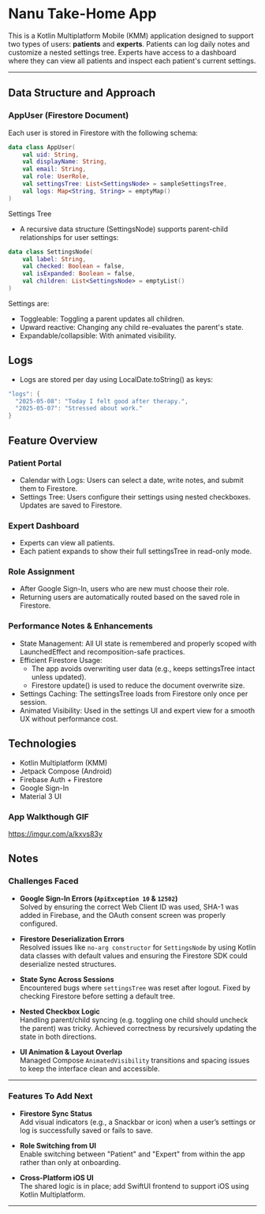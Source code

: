 # Nanu Take-Home App

This is a Kotlin Multiplatform Mobile (KMM) application designed to support two types of users: **patients** and **experts**. 
Patients can log daily notes and customize a nested settings tree. 
Experts have access to a dashboard where they can view all patients and inspect each patient's current settings.

---

## Data Structure and Approach

### AppUser (Firestore Document)
Each user is stored in Firestore with the following schema:

```kotlin
data class AppUser(
    val uid: String,
    val displayName: String,
    val email: String,
    val role: UserRole,
    val settingsTree: List<SettingsNode> = sampleSettingsTree,
    val logs: Map<String, String> = emptyMap()
)
```
Settings Tree
- A recursive data structure (SettingsNode) supports parent-child relationships for user settings:
```kotlin
data class SettingsNode(
    val label: String,
    val checked: Boolean = false,
    val isExpanded: Boolean = false,
    val children: List<SettingsNode> = emptyList()
)
```
Settings are:
- Toggleable: Toggling a parent updates all children.
- Upward reactive: Changing any child re-evaluates the parent's state.
- Expandable/collapsible: With animated visibility.

## Logs
- Logs are stored per day using LocalDate.toString() as keys:
```kotlin
"logs": {
  "2025-05-08": "Today I felt good after therapy.",
  "2025-05-07": "Stressed about work."
}
```
## Feature Overview
### Patient Portal
- Calendar with Logs: Users can select a date, write notes, and submit them to Firestore.
- Settings Tree: Users configure their settings using nested checkboxes. Updates are saved to Firestore.

### Expert Dashboard
- Experts can view all patients.
- Each patient expands to show their full settingsTree in read-only mode.

### Role Assignment
- After Google Sign-In, users who are new must choose their role.
- Returning users are automatically routed based on the saved role in Firestore.

### Performance Notes & Enhancements
- State Management: All UI state is remembered and properly scoped with LaunchedEffect and recomposition-safe practices.
- Efficient Firestore Usage:
  - The app avoids overwriting user data (e.g., keeps settingsTree intact unless updated).
  - Firestore update() is used to reduce the document overwrite size.
- Settings Caching: The settingsTree loads from Firestore only once per session.
- Animated Visibility: Used in the settings UI and expert view for a smooth UX without performance cost.

## Technologies
- Kotlin Multiplatform (KMM)
- Jetpack Compose (Android)
- Firebase Auth + Firestore
- Google Sign-In
- Material 3 UI

### App Walkthough GIF

https://imgur.com/a/kxvs83y
## Notes

### Challenges Faced

- **Google Sign-In Errors (`ApiException 10` & `12502`)**  
  Solved by ensuring the correct Web Client ID was used, SHA-1 was added in Firebase, and the OAuth consent screen was properly configured.

- **Firestore Deserialization Errors**  
  Resolved issues like `no-arg constructor` for `SettingsNode` by using Kotlin data classes with default values and ensuring the Firestore SDK could deserialize nested structures.

- **State Sync Across Sessions**  
  Encountered bugs where `settingsTree` was reset after logout. Fixed by checking Firestore before setting a default tree.

- **Nested Checkbox Logic**  
  Handling parent/child syncing (e.g. toggling one child should uncheck the parent) was tricky. Achieved correctness by recursively updating the state in both directions.

- **UI Animation & Layout Overlap**  
  Managed Compose `AnimatedVisibility` transitions and spacing issues to keep the interface clean and accessible.

---

### Features To Add Next

- **Firestore Sync Status**  
  Add visual indicators (e.g., a Snackbar or icon) when a user’s settings or log is successfully saved or fails to save.

- **Role Switching from UI**  
  Enable switching between "Patient" and "Expert" from within the app rather than only at onboarding.

- **Cross-Platform iOS UI**  
  The shared logic is in place; add SwiftUI frontend to support iOS using Kotlin Multiplatform.

---



